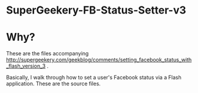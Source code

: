 SuperGeekery-FB-Status-Setter-v3
================================

# Why? #

These are the files accompanying http://supergeekery.com/geekblog/comments/setting_facebook_status_with_flash_version_3 . 

Basically, I walk through how to set a user's Facebook status via a Flash application. These are the source files.

